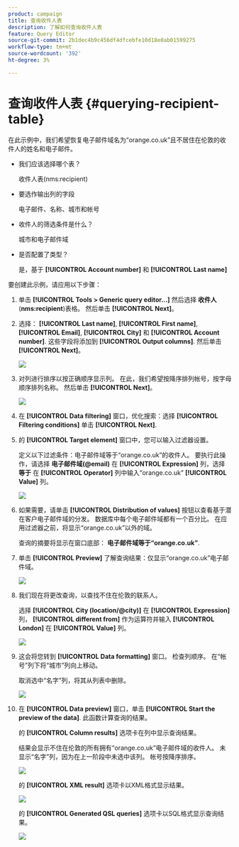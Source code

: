 ```yaml
---
product: campaign
title: 查询收件人表
description: 了解如何查询收件人表
feature: Query Editor
source-git-commit: 2b1dec4b9c456df4dfcebfe10d18e0ab01599275
workflow-type: tm+mt
source-wordcount: '392'
ht-degree: 3%

---
```


# 查询收件人表 {#querying-recipient-table}



在此示例中，我们希望恢复电子邮件域名为“orange.co.uk”且不居住在伦敦的收件人的姓名和电子邮件。

* 我们应该选择哪个表？

   收件人表(nms:recipient)

* 要选作输出列的字段

   电子邮件、名称、城市和帐号

* 收件人的筛选条件是什么？

   城市和电子邮件域

* 是否配置了类型？

   是，基于 **[!UICONTROL Account number]** 和 **[!UICONTROL Last name]**

要创建此示例，请应用以下步骤：

1. 单击 **[!UICONTROL Tools > Generic query editor...]** 然后选择 **收件人** (**nms:recipient**)表格。 然后单击 **[!UICONTROL Next]**。
1. 选择： **[!UICONTROL Last name]**, **[!UICONTROL First name]**, **[!UICONTROL Email]**, **[!UICONTROL City]** 和 **[!UICONTROL Account number]**. 这些字段将添加到 **[!UICONTROL Output columns]**. 然后单击 **[!UICONTROL Next]**。

   ![](assets/query_editor_03.png)

1. 对列进行排序以按正确顺序显示列。 在此，我们希望按降序排列帐号，按字母顺序排列名称。 然后单击 **[!UICONTROL Next]**。

   ![](assets/query_editor_04.png)

1. 在 **[!UICONTROL Data filtering]** 窗口，优化搜索：选择 **[!UICONTROL Filtering conditions]** 单击 **[!UICONTROL Next]**.
1. 的 **[!UICONTROL Target element]** 窗口中，您可以输入过滤器设置。

   定义以下过滤条件：电子邮件域等于“orange.co.uk”的收件人。 要执行此操作，请选择 **电子邮件域(@email)** 在 **[!UICONTROL Expression]** 列，选择 **等于** 在 **[!UICONTROL Operator]** 列中输入“orange.co.uk” **[!UICONTROL Value]** 列。

   ![](assets/query_editor_05.png)

1. 如果需要，请单击 **[!UICONTROL Distribution of values]** 按钮以查看基于潜在客户电子邮件域的分发。 数据库中每个电子邮件域都有一个百分比。 在应用过滤器之前，将显示“orange.co.uk”以外的域。

   查询的摘要将显示在窗口底部： **电子邮件域等于“orange.co.uk”**.

1. 单击 **[!UICONTROL Preview]** 了解查询结果：仅显示“orange.co.uk”电子邮件域。

   ![](assets/query_editor_nveau_17.png)

1. 我们现在将更改查询，以查找不住在伦敦的联系人。

   选择 **[!UICONTROL City (location/@city)]** 在 **[!UICONTROL Expression]** 列， **[!UICONTROL different from]** 作为运算符并输入 **[!UICONTROL London]** 在 **[!UICONTROL Value]** 列。

   ![](assets/query_editor_08.png)

1. 这会将您转到 **[!UICONTROL Data formatting]** 窗口。 检查列顺序。 在“帐号”列下将“城市”列向上移动。

   取消选中“名字”列，将其从列表中删除。

   ![](assets/query_editor_nveau_15.png)

1. 在 **[!UICONTROL Data preview]** 窗口，单击 **[!UICONTROL Start the preview of the data]**. 此函数计算查询的结果。

   的 **[!UICONTROL Column results]** 选项卡在列中显示查询结果。

   结果会显示不住在伦敦的所有拥有“orange.co.uk”电子邮件域的收件人。 未显示“名字”列，因为在上一阶段中未选中该列。 帐号按降序排序。

   ![](assets/query_editor_nveau_12.png)

   的 **[!UICONTROL XML result]** 选项卡以XML格式显示结果。

   ![](assets/query_editor_nveau_13.png)

   的 **[!UICONTROL Generated QSL queries]** 选项卡以SQL格式显示查询结果。

   ![](assets/query_editor_nveau_14.png)
